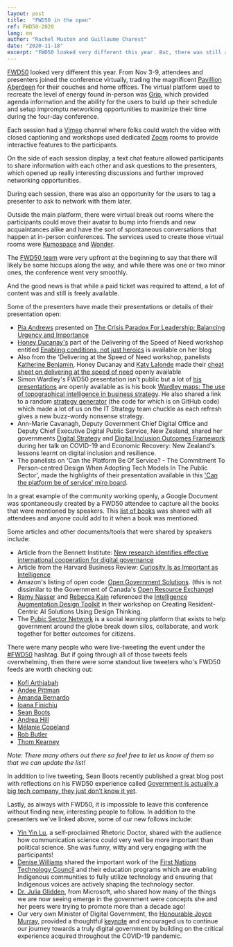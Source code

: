```yaml
---
layout: post
title:  "FWD50 in the open"
ref: FWD50-2020
lang: en
author: "Rachel Muston and Guillaume Charest"
date: "2020-11-18"
excerpt: "FWD50 looked very different this year. But, there was still a lot of passion and will from participants to continuously improve government!"
---
```

<!--markdownlint-disable MD033-->

[FWD50](https://fwd50.com/) looked very different this year.
From Nov 3-9, attendees and presenters joined the conference virtually, trading the magnificent [Pavillion Aberdeen](https://ottawa.ca/en/lansdowne#h3) for their couches and home offices.
The virtual platform used to recreate the level of energy found in-person was [Grip](https://grip.events/), which provided agenda information and the ability for the users to build up their schedule and setup impromptu networking opportunities to maximize their time during the four-day conference.

Each session had a [Vimeo](https://vimeo.com) channel where folks could watch the video with closed captioning and workshops used dedicated [Zoom](https://zoom.us/) rooms to provide interactive features to the participants.

On the side of each session display, a text chat feature allowed participants to share information with each other and ask questions to the presenters, which opened up really interesting discussions and further improved networking opportunities.

During each session, there was also an opportunity for the users to tag a presenter to ask to network with them later.

Outside the main platform, there were virtual break out rooms where the participants could move their avatar to bump into friends and new acquaintances alike and have the sort of spontaneous conversations that happen at in-person conferences.
The services used to create those virtual rooms were [Kumospace](https://www.kumospace.com/) and [Wonder](https://www.wonder.me/).

The [FWD50 team](https://fwd50.com/about/#team) were very upfront at the beginning to say that there will likely be some hiccups along the way, and while there was one or two minor ones, the conference went very smoothly.

And the good news is that while a paid ticket was required to attend, a lot of content was and still is freely available.

Some of the presenters have made their presentations or details of their presentation open:

- [Pia Andrews](https://twitter.com/piacandrews?lang=en) presented on [The Crisis Paradox For Leadership: Balancing Urgency and Importance](https://t.co/RELqF74GgK?amp=1)
- [Honey Ducanay's](https://twitter.com/honeygolightly?lang=en) part of the Delivering of the Speed of Need workshop entitled [Enabling conditions, not just heroics](https://t.co/a7u53IwYqs) is available on her blog
- Also from the 'Delivering at the Speed of Need workshop, panelists [Katherine Benjamin](https://twitter.com/mskatiebenjamin), Honey Ducanay and [Katy Lalonde](https://twitter.com/katylalonde) made their [cheat sheet on delivering at the speed of need](https://docs.google.com/presentation/d/1gL57LdKFFZOm5ngL1HqHubzzG80aLewDcJY8hTDqsaQ/edit#slide=id.p) openly available
- Simon Wardley's FWD50 presentation isn't public but a lot of [his presentations](https://wardley-maps-community.github.io/awesome-wardley-maps/) are openly available as is his book [Wardley maps: The use of topographical intelligence in business strategy](https://medium.com/wardleymaps/on-being-lost-2ef5f05eb1ec). He also shared a link to a random [strategy generator](http://strategy-madlibs.herokuapp.com/) (the code for which is on GitHub code) which made a lot of us on the IT Strategy team chuckle as each refresh gives a new buzz-wordy nonsense strategy.
- Ann-Marie Cavanagh, Deputy Government Chief Digital Office and Deputy Chief Executive Digital Public Service, New Zealand, shared her governments [Digital Strategy](https://www.digital.govt.nz/digital-government/strategy/strategy-summary/strategy-for-a-digital-public-service/) and [Digital Inclusion Outcomes Framework](https://www.digital.govt.nz/dmsdocument/167~digital-inclusion-outcomes-framework/html) during her talk on COVID-19 and Economic Recovery: New Zealand's lessons learnt on digital inclusion and resilience.
- The panelists on 'Can the Platform Be Of Service? - The Commitment To Person-centred Design When Adopting Tech Models In The Public Sector', made the highlights of their presentation available in this ['Can the platform be of service' miro board](https://miro.com/app/board/o9J_kg8Sr3c=/).

In a great example of the community working openly, a Google Document was spontaneously created by a FWD50 attendee to capture all the books that were mentioned by speakers. This [list of books](https://docs.google.com/document/d/1Kyq80aMy_a6wnOdaHgzYLqSaqKfmjMmBdDnXKy6N4YQ/edit#heading=h.kr7a4cpsy27s) was shared with all attendees and anyone could add to it when a book was mentioned.

Some articles and other documents/tools that were shared by speakers include:

- Article from the Bennett Institute: [New research identifies effective international cooperation for digital governance](https://www.bennettinstitute.cam.ac.uk/news/new-research-identifies-effective-international-co/)
- Article from the Harvard Business Review: [Curiosity Is as Important as Intelligence](https://hbr.org/2014/08/curiosity-is-as-important-as-intelligence)
- Amazon's listing of open code: [Open Government Solutions](https://aws.amazon.com/government-education/government/open-government-solutions/).  (this is not dissimilar to the Government of Canada's [Open Resource Exchange](https://code.open.canada.ca/en/index.html))
- [Ramy Nasser](https://twitter.com/ramynassar) and [Rebecca Kain](https://twitter.com/rebeccalkain) referenced the [Intelligence Augmentation Design Toolkit](https://futurice.com/ia-design-kit) in their workshop on Creating Resident-Centric AI Solutions Using Design Thinking.
- The [Pubic Sector Network](https://publicsectornetwork.co/) is a social learning platform that exists to help government around the globe break down silos, collaborate, and work together for better outcomes for citizens.

There were many people who were live-tweeting the event under the [#FWD50](https://twitter.com/search?q=(%23FWD50)%20since%3A2020-11-03&src=typed_query) hashtag. But if going through all of those tweets feels overwhelming, then there were some standout live tweeters who's FWD50 feeds are worth checking out:

- [Kofi Arthiabah](https://twitter.com/search?q=(%23fwd50)%20(from%3A@arthiak_tc)%20since%3A2020-11-01&src=typed_query&f=live)
- [Andee Pittman](https://twitter.com/search?q=(%23fwd50)%20(from%3A@andeepittmanux)%20since%3A2020-11-01&src=typed_query&f=live)
- [Amanda Bernardo](https://twitter.com/search?q=(%23fwd50)%20(from%3A@AmandaBernardo)%20since%3A2020-11-01&src=typed_query&f=live)
- [Ioana Finichiu](https://twitter.com/search?q=(%23fwd50)%20(from%3A@IFiniq)%20since%3A2020-11-01&src=typed_query&f=live)
- [Sean Boots](https://twitter.com/search?q=(%23fwd50)%20(from%3Asboots)%20since%3A2020-11-01&src=typed_query&f=live)
- [Andrea Hill](https://twitter.com/search?q=(%23fwd50)%20(from%3A@afhill)%20since%3A2020-11-01&src=typed_query&f=live)
- [Mélanie Copeland](https://twitter.com/search?q=(%23fwd50)%20(from%3A@Copeland309)%20since%3A2020-11-01&src=typed_query&f=live)
- [Rob Butler](https://twitter.com/search?q=(%23fwd50)%20(from%3A@RobButler)%20since%3A2020-11-01&src=typed_query&f=live)
- [Thom Kearney](https://twitter.com/search?q=(%23fwd50)%20(from%3A@thomkearney)%20since%3A2020-11-01&src=typed_query&f=live)

*Note: There many others out there so feel free to let us know of them so that we can update the list!*

In addition to live tweeting, Sean Boots recently published a great blog post with reflections on his FWD50 experience called [Government is actually a big tech company, they just don’t know it yet](https://sboots.ca/2020/11/16/government-is-actually-a-big-tech-company/).

Lastly, as always with FWD50, it is impossible to leave this conference without finding new, interesting people to follow.  In addition to the presenters we've linked above, some of our new follows include:

- [Yin Yin Lu](https://twitter.com/Yinneth), a self-proclaimed Rhetoric Doctor, shared with the audience how communication science could very well be more important than political science. She was funny, witty and very engaging with the participants!
- [Denise Williams](https://twitter.com/quwutsunn?lang=en) shared the important work of the [First Nations Technology Council](https://technologycouncil.ca/) and their education programs which are enabling Indigenous communities to fully utilize technology and ensuring that Indigenous voices are actively shaping the technology sector.
- [Dr. Julia Glidden](https://twitter.com/JuliaGlidden), from Microsoft, who shared how many of the things we are now seeing emerge in the government were concepts she and her peers were trying to promote more than a decade ago!
- Our very own Minister of Digital Government, the [Honourable Joyce Murray](https://twitter.com/JoyceMurray), provided a thoughtful [keynote](https://player.vimeo.com/video/473572261#t=35m) and encouraged us to continue our journey towards a truly digital government by building on the critical experience acquired throughout the COVID-19 pandemic.
